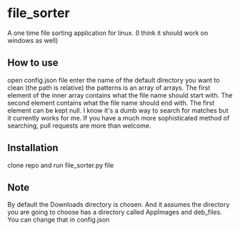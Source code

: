 # file_sorter
A one time file sorting application for linux. (I think it should work on windows as well)

## How to use
open config.json file
enter the name of the default directory you want to clean (the path is relative)
the patterns is an array of arrays. The first element of the inner array contains what the file name should start with. The second element contains what the file name should end with. The first element can be kept null. I know it's a dumb way to search for matches but it currently works for me. If you have a much more sophisticated method of searching, pull requests are more than welcome.
## Installation
clone repo and run file_sorter.py file

## Note
By default the Downloads directory is chosen. And it assumes the directory you are going to choose has a directory called AppImages and deb_files. You can change that in config.json
